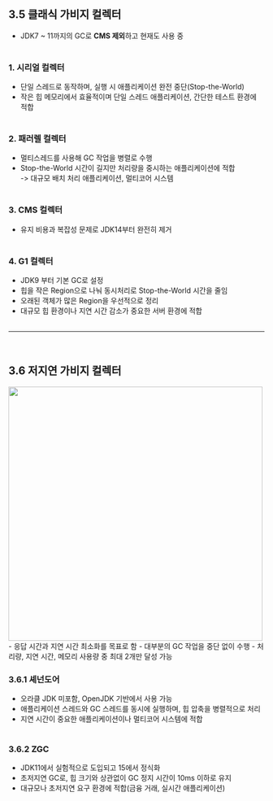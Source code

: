## 3.5 클래식 가비지 컬렉터
- JDK7 ~ 11까지의 GC로 **CMS 제외**하고 현재도 사용 중
<br><br>

### 1. 시리얼 컬렉터
- 단일 스레드로 동작하며, 실행 시 애플리케이션 완전 중단(Stop-the-World)
- 작은 힙 메모리에서 효율적이며 단일 스레드 애플리케이션, 간단한 테스트 환경에 적합
<br><br>

### 2. 패러렐 컬렉터
- 멀티스레드를 사용해 GC 작업을 병렬로 수행
- Stop-the-World 시간이 길지만 처리량을 중시하는 애플리케이션에 적합<br>
  -> 대규모 배치 처리 애플리케이션, 멀티코어 시스템
<br><br>

### 3. CMS 컬렉터
- 유지 비용과 복잡성 문제로 JDK14부터 완전히 제거
<br><br>

### 4. G1 컬렉터
- JDK9 부터 기본 GC로 설정
- 힙을 작은 Region으로 나눠 동시처리로 Stop-the-World 시간을 줄임
- 오래된 객체가 많은 Region을 우선적으로 정리
- 대규모 힙 환경이나 지연 시간 감소가 중요한 서버 환경에 적합
<br><br>
-----
<br>

## 3.6 저지연 가비지 컬렉터
<img src="https://github.com/user-attachments/assets/09b86c21-5097-4238-99ed-755aa5877e99" width="500" />
- 응답 시간과 지연 시간 최소화를 목표로 함
- 대부분의 GC 작업을 중단 없이 수행
- 처리량, 지연 시간, 메모리 사용량 중 최대 2개만 달성 가능
 
### 3.6.1 셰넌도어
- 오라클 JDK 미포함, OpenJDK 기반에서 사용 가능
- 애플리케이션 스레드와 GC 스레드를 동시에 실행하며, 힙 압축을 병렬적으로 처리
- 지연 시간이 중요한 애플리케이션이나 멀티코어 시스템에 적합
<br><br>

### 3.6.2 ZGC
- JDK11에서 실험적으로 도입되고 15에서 정식화
- 초저지연 GC로, 힙 크기와 상관없이 GC 정지 시간이 10ms 이하로 유지
- 대규모나 초저지연 요구 환경에 적합(금융 거래, 실시간 애플리케이션)
